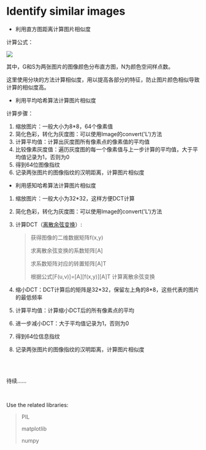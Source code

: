 # Identify similar images

- 利用直方图距离计算图片相似度

计算公式：

<img src="http://chart.googleapis.com/chart?cht=tx&chl=Sim(G,S)=\frac{1}{N}\sum_{i=1}^{N}{(1-\frac{|g_i-s_i|}{Max(g_i,s_i)})}" style="border:none;">

其中，G和S为两张图片的图像颜色分布直方图，N为颜色空间样点数。

这里使用分块的方法计算相似度，用以提高各部分的特征，防止图片颜色相似导致计算的相似度高。

- 利用平均哈希算法计算图片相似度

计算步骤：

1. 缩放图片：一般大小为8*8，64个像素值
2. 简化色彩，转化为灰度图：可以使用Image的convert('L')方法
3. 计算平均值：计算出灰度图所有像素点的像素值的平均值
4. 比较像素灰度值：遍历灰度图的每一个像素值与上一步计算的平均值，大于平均值记录为1，否则为0
5. 得到64位图像指纹
6. 记录两张图片的图像指纹的汉明距离，计算图片相似度

- 利用感知哈希算法计算图片相似度

1. 缩放图片：一般大小为32*32，这样方便DCT计算
2. 简化色彩，转化为灰度图：可以使用Image的convert('L')方法
3. 计算DCT（[离散余弦变换](https://en.wikipedia.org/wiki/Discrete_cosine_transform)）:
    > 获得图像的二维数据矩阵f(x,y)
    >
    > 求离散余弦变换的系数矩阵[A]
    >
    > 求系数矩阵对应的转置矩阵[A]T
    >
    > 根据公式[F(u,v)]=[A][f(x,y)][A]T 计算离散余弦变换

4. 缩小DCT：DCT计算后的矩阵是32\*32，保留左上角的8\*8，这些代表的图片的最低频率
5. 计算平均值：计算缩小DCT后的所有像素点的平均
6. 进一步减小DCT：大于平均值记录为1，否则为0
7. 得到64位信息指纹
8. 记录两张图片的图像指纹的汉明距离，计算图片相似度

<br><br>

待续……


<br>

Use the related libraries:
>
> PIL
>
> matplotlib
>
> numpy
